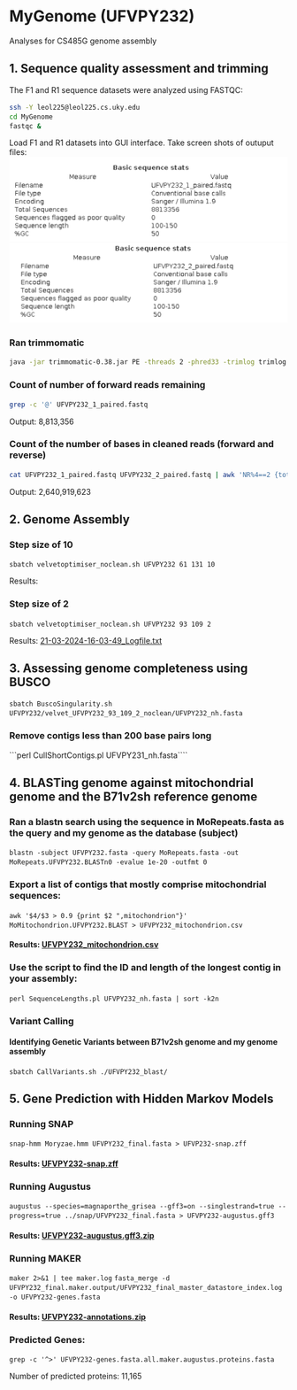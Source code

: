 # MyGenome (UFVPY232)
Analyses for CS485G genome assembly

## 1. Sequence quality assessment and trimming
The F1 and R1 sequence datasets were analyzed using FASTQC:
```bash
ssh -Y leol225@leol225.cs.uky.edu
cd MyGenome
fastqc &
```
Load F1 and R1 datasets into GUI interface.
Take screen shots of outuput files:
![F1Screenshot.png](/data/F1screenshot.png)
![R1Screenshot.png](/data/R1Screenshot.png)

### Ran trimmomatic
```bash
java -jar trimmomatic-0.38.jar PE -threads 2 -phred33 -trimlog trimlog.txt UFVPY232_1.fq UFVPY232_2.fq UFVPY232_1_paired.fastq UFVPY232_1_unpaired.fastq UFVPY232_2_paired.fastq UFVPY232_2_unpaired.fastq CROP:280 SLIDINGWINDOW:20:20 MINLEN:120
```

### Count of number of forward reads remaining
```bash
grep -c '@' UFVPY232_1_paired.fastq
```
Output: 8,813,356
### Count of the number of bases in cleaned reads (forward and reverse)
```bash
cat UFVPY232_1_paired.fastq UFVPY232_2_paired.fastq | awk 'NR%4==2 {total += length($0)} END {print total}'
```
Output: 2,640,919,623

## 2. Genome Assembly
### Step size of 10 
```sbatch velvetoptimiser_noclean.sh UFVPY232 61 131 10```

Results: 

### Step size of 2
```sbatch velvetoptimiser_noclean.sh UFVPY232 93 109 2```

Results: [21-03-2024-16-03-49_Logfile.txt](/Results/21-03-2024-16-03-49_Logfile.txt)

## 3. Assessing genome completeness using BUSCO
```sbatch BuscoSingularity.sh UFVPY232/velvet_UFVPY232_93_109_2_noclean/UFVPY232_nh.fasta```

### Remove contigs less than 200 base pairs long
```perl CullShortContigs.pl UFVPY231_nh.fasta````

## 4. BLASTing genome against mitochondrial genome and the B71v2sh reference genome
### Ran a blastn search using the sequence in MoRepeats.fasta as the query and my genome as the database (subject)
```blastn -subject UFVPY232.fasta -query MoRepeats.fasta -out MoRepeats.UFVPY232.BLASTn0 -evalue 1e-20 -outfmt 0```

### Export a list of contigs that mostly comprise mitochondrial sequences:
```awk '$4/$3 > 0.9 {print $2 ",mitochondrion"}' MoMitochondrion.UFVPY232.BLAST > UFVPY232_mitochondrion.csv```
#### Results: [UFVPY232_mitochondrion.csv](/Results/UFVPY232_mitochondrion.csv)

### Use the script to find the ID and length of the longest contig in your assembly:
```perl SequenceLengths.pl UFVPY232_nh.fasta | sort -k2n```

### Variant Calling
#### Identifying Genetic Variants between B71v2sh genome and my genome assembly
```sbatch CallVariants.sh ./UFVPY232_blast/```

## 5. Gene Prediction with Hidden Markov Models
### Running SNAP
```snap-hmm Moryzae.hmm UFVPY232_final.fasta > UFVP232-snap.zff```
#### Results: [UFVPY232-snap.zff](/Results/UFVPY232-snap.zff)

### Running Augustus
```augustus --species=magnaporthe_grisea --gff3=on --singlestrand=true --progress=true ../snap/UFVPY232_final.fasta > UFVPY232-augustus.gff3```
#### Results: [UFVPY232-augustus.gff3.zip](/Results/UFVPY232-augustus.gff3.zip)

### Running MAKER
```maker 2>&1 | tee maker.log```
```fasta_merge -d UFVPY232_final.maker.output/UFVPY232_final_master_datastore_index.log -o UFVPY232-genes.fasta```
#### Results: [UFVPY232-annotations.zip](/Results/UFVPY232-annotations.zip)

### Predicted Genes:
```grep -c '^>' UFVPY232-genes.fasta.all.maker.augustus.proteins.fasta```

Number of predicted proteins: 11,165


